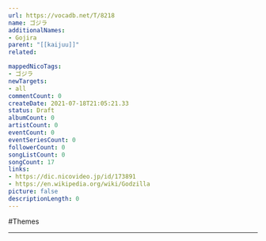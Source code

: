 ```yaml
---
url: https://vocadb.net/T/8218
name: ゴジラ
additionalNames: 
- Gojira
parent: "[[kaijuu]]"
related:

mappedNicoTags:
- ゴジラ
newTargets:
- all
commentCount: 0
createDate: 2021-07-18T21:05:21.33
status: Draft
albumCount: 0
artistCount: 0
eventCount: 0
eventSeriesCount: 0
followerCount: 0
songListCount: 0
songCount: 17
links: 
- https://dic.nicovideo.jp/id/173891
- https://en.wikipedia.org/wiki/Godzilla
picture: false
descriptionLength: 0
---
```


#Themes



---

